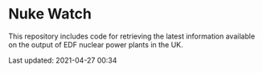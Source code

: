 # Nuke Watch

This repository includes code for retrieving the latest information available on the output of EDF nuclear power plants in the UK.

Last updated: 2021-04-27 00:34
